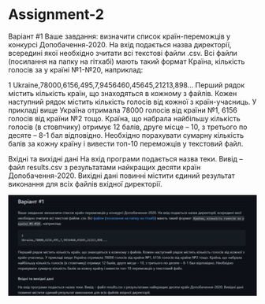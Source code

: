 # Assignment-2
Варіант #1
Ваше завдання: визначити список країн-переможців у конкурсі Допобачення-2020. На вхід подається назва директорії, всередині якої необхідно зчитати всі текстові файли .csv. Всі файли (посилання на папку на гітхабі) мають такий формат Країна, кількість голосів за у країні №1-№20, наприклад:

1
Ukraine,78000,6156,495,7,9456460,45645,21213,898...
Перший рядок містить кількість країн, що знаходяться в кожному з файлів. Кожен наступний рядок містить кількість голосів від кожної з країн-учасниць. У прикладі вище Україна отримала 78000 голосів від країни №1, 6156 голосів від країни №2 тощо. Країна, що набрала найбільшу кількість голосів (в стовпчику) отримує 12 балів, друге місце – 10, з третього по десяте – 8-1 бал відповідно. Необхідно порахувати сумарну кількість балів за кожну країну і вивести топ-10 переможців у текстовий файл.

Вхідні та вихідні дані
На вхід програми подається назва теки. Вивід – файл results.csv з результатами найкращих десяти країн Допобачення-2020. Вихідні дані повинні містити єдиний результат виконання для всіх файлів вхідної директорії.

![](Task.png)
